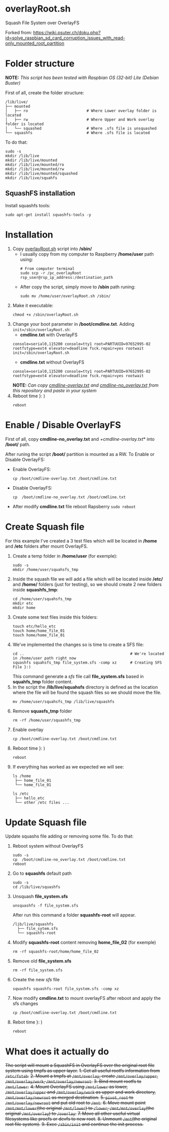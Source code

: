 # overlayRoot.sh
Squash File System over OverlayFS

Forked from: https://wiki.psuter.ch/doku.php?id=solve_raspbian_sd_card_corruption_issues_with_read-only_mounted_root_partition

# Folder structure
**NOTE:** _This script has been tested with Raspbian OS (32-bit) Lite (Debian Buster)_

First of all, create the folder structure:

    /lib/live/
    ├── mounted
    │   ├── ro 							# Where Lower overlay folder is located
    │   ├── rw 							# Where Upper and Work overlay folder is located
    │   └── squashed					# Where .sfs file is unsquashed
    └── squashfs						# Where .sfs file is located

To do that:
```
sudo -s
mkdir /lib/live
mkdir /lib/live/mounted
mkdir /lib/live/mounted/ro
mkdir /lib/live/mounted/rw
mkdir /lib/live/mounted/squashed
mkdir /lib/live/squahfs
```

## SquashFS installation
Install squashfs tools:
```
sudo apt-get install squashfs-tools -y 
```

# Installation
1. Copy [overlayRoot.sh](https://github.com/OxDAbit/overlayRoot.sh/blob/master/src/overlay_sfs/sbin/overlayRoot.sh) script into **/sbin/**
    - I usually copy from my computer to Raspberry **/home/user** path using:
        ```
        # From computer terminal
        sudo scp -r /pc_overlayRoot rsp_user@rsp_ip_address:/destination_path
        ```
    - After copy the script, simply move to **/sbin** path runing:
        ```
        sudo mv /home/user/overlayRoot.sh /sbin/
        ```
2. Make it executable:
    ```
    chmod +x /sbin/overlayRoot.sh
    ```
3. Change your boot parameter in **/boot/cmdline.txt**. Adding `init=/sbin/overlayRoot.sh`:
    - **cmdline.txt** with OverlayFS
    ```
    console=serial0,115200 console=tty1 root=PARTUUID=97652995-02 rootfstype=ext4 elevator=deadline fsck.repair=yes rootwait init=/sbin/overlayRoot.sh
    ```
    - **cmdline.txt** without OverlayFS
    ```
    console=serial0,115200 console=tty1 root=PARTUUID=97652995-02 rootfstype=ext4 elevator=deadline fsck.repair=yes rootwait 
    ```
    **NOTE:** _Can copy [cmdline-overlay.txt](https://github.com/OxDAbit/overlayRoot.sh/blob/master/src/overlay_sfs/boot/cmdline-overlay.txt) and [cmdline-no_overlay.txt](https://github.com/OxDAbit/overlayRoot.sh/blob/master/src/overlay_sfs/boot/cmdline-no_overlay.txt) from this repository and paste in your system_
4. Reboot time }: )
    ```
    reboot 
    ```

# Enable / Disable OverlayFS
First of all, copy **cmdline-no_overlay.txt** and *+cmdline-overlay.txt** into **/boot/** path.

After runing the script **/boot/** partition is mounted as a RW. To Enable or Disable OverlayFS:
- Enable OverlayFS:
    ``` 
    cp /boot/cmdline-overlay.txt /boot/cmdline.txt
    ```
- Disable OverlayFS:
    ```
    cp  /boot/cmdline-no_overlay.txt /boot/cmdline.txt
    ```
- After modify **cmdline.txt** file reboot Rapsberry `sudo reboot`

# Create Squash file
For this example I've created a 3 test files which will be located in **/home** and **/etc** folders after mount OverlayFS.
1. Create a temp folder in **/home/user** (for exemple):
    ```
    sudo -s
    mkdir /home/user/squahsfs_tmp 
    ```
2. Inside the squash file we will add a file which will be located inside **/etc/** and **/home/** folders (just for testing), so we should create 2 new folders inside **squashfs_tmp**:
    ``` 
    cd /home/user/squahsfs_tmp
    mkdir etc
    mkdir home
    ```
3. Create some test files inside this folders:
    ```
    touch etc/hello_etc
    touch home/home_file_01
    touch home/home_file_01
    ```
4. We've implemented the changes so is time to create a SFS file:
    ```
    cd ..                                               # We're located in /home/user path right now
    squashfs squahsfs_tmp file_system.sfs -comp xz      # Creating SFS File }:)
    ```
    This command generate a _sfs_ file call **file_system.sfs** based in **squahfs_tmp** folder content.
5. In the script the **/lib/live/squahsfs** directory is defined as the location where the file will be found the squash files so we should move the file.
    ```
    mv /home/user/squahsfs_tmp /lib/live/squashfs
    ```
6. Remove **squasfs_tmp** folder
    ```
    rm -rf /home/user/squashfs_tmp 
    ```
7. Enable overlay
    ```
    cp /boot/cmdline-overlay.txt /boot/cmdline.txt
    ```
8. Reboot time }: )
    ```
    reboot 
    ```
9. If everything has worked as we expected we will see:
    ```
    ls /home
     ├── home_file_01
     └── home_file_01

    ls /etc
     ├── hello_etc
     └── other /etc files ...
    ```

# Update Squash file
Update squashs file adding or removing some file. To do that:
1. Reboot system without OverlayFS
    ```
    sudo -s
    cp  /boot/cmdline-no_overlay.txt /boot/cmdline.txt
    reboot
    ```
2. Go to **squashfs** default path
    ```
    sudo -s
    cd /lib/live/squashfs
    ```
3. Unsquash **file_system.sfs**
    ```
    unsquashfs -f file_system.sfs
    ```
    After run this command a folder **squashfs-root** will appear.
    ```
    /lib/live/squashfs
      ├── file_sytem.sfs
      └── squashfs-root
    ```
4. Modify **squashfs-root** content removing **home_file_02** (for exemple)
    ```
    rm -rf squashfs-root/home/home_file_02 
    ```
5. Remove old **file_system.sfs**
    ```
    rm -rf file_system.sfs
    ```
6. Create the new _sfs_ file
    ```
    squashfs squashfs-root file_system.sfs -comp xz
    ```
7. Now modify **cmdline.txt** to mount overlayFS after reboot and apply the sfs changes
    ```
    cp /boot/cmdline-overlay.txt /boot/cmdline.txt
    ```
8. Rebot time }: )
    ```
    reboot 
    ```

# What does it actually do
~~The script will mount a SquashFS in OverlayFS over the original root file system using tmpfs as upper layer.~~
~~1. Get all useful rootfs information from `/etc/fstab`.~~
~~2. Mount a tmpfs at `/mnt/overlay`, create `/mnt/overlay/upper`, `/mnt/overlay/work`, `/mnt/overlay/newroot`.~~
~~3. Bind mount rootfs to `/mnt/lower`.~~
~~4. Mount OverlayFS using `/mnt/lower` as lower, `/mnt/overlay/upper` and `/mnt/overlay/work` as upper and work directory, `/mnt/overlay/newroot` as merged destination.~~
~~5. `pivot_root` to `/mnt/overlay/newroot` and put old root to `/mnt`.~~
~~6. Move mount point `/mnt/mnt/lower`(the original `/mnt/lower`) to `/lower`, `/mnt/mnt/overlay`(the original `/mnt/overlay`) to `/overlay`.~~
~~7. Move all other useful virtual filesystems like procfs or devfs to new root.~~
~~8. Unmount `/mnt`(the original root file system).~~
~~9. Exec `/sbin/init` and continue the init process.~~
